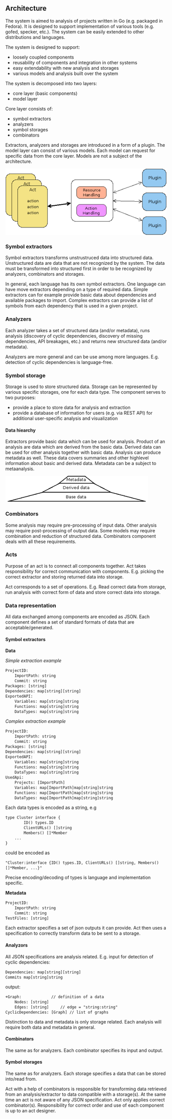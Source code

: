 ## Architecture

The system is aimed to analysis of projects written in Go (e.g. packaged in Fedora).
It is designed to support implementation of various tools (e.g. gofed, specker, etc.).
The system can be easily extended to other distributions and languages.

The system is designed to support:

* loosely coupled components
* reusability of components and integration in other systems
* easy extendability with new analysis and storages
* various models and analysis built over the system

The system is decomposed into two layers:

* core layer (basic components)
* model layer

Core layer consists of:

* symbol extractors
* analyzers
* symbol storages
* combinators

Extractors, analyzers and storages are introduced in a form of a plugin.
The model layer can consist of various models.
Each model can request for specific data from the core layer.
Models are not a subject of the architecture.

![System architecture](/fig/architecture_overview.png)

### Symbol extractors

Symbol extractors transforms unstrustruced data into structured data.
Unstructured data are data that are not recognized by the system.
The data must be transformed into structured first in order to be recognized by
analyzers, combinators and storages.

In general, each language has its own symbol extractors.
One language can have move extractors depending on a type of required data.
Simple extractors can for example provide basic data about dependencies
and available packages to import. Complex extractors can provide a list of
symbols from each dependency that is used in a given project.

### Analyzers

Each analyzer takes a set of structured data (and/or metadata),
runs analysis (discovery of cyclic dependencies, discovery of missing dependencies,
API breakages, etc.) and returns new structured data (and/or metadata).

Analyzers are more general and can be use among more languages.
E.g. detection of cyclic dependencies is language-free.

### Symbol storage

Storage is used to store structured data.
Storage can be represented by various specific storages, one for each data type.
The component serves to two purposes:

* provide a place to store data for analysis and extraction
* provide a database of information for users (e.g. via REST API) for additional user-specific analysis and visualization

#### Data hiearchy

Extractors provide basic data which can be used for analysis.
Product of an analysis are data which are derived from the basic data.
Derived data can be used for other analysis together with basic data.
Analysis can produce metadata as well.
These data covers summaries and other highlevel information about basic and derived data.
Metadata can be a subject to metaanalysis.

![Data hiearchy](/fig/metadata.png)

### Combinators

Some analysis may require pre-processing of input data.
Other analysis may require post-processing of output data.
Some models may require combination and reduction of structured data.
Combinators component deals with all these requirements.

### Acts

Purpose of an act is to connect all components together. Act takes responsibility for correct communication with components. E.g. picking the correct extractor and storing returned data into storage.

Act corresponds to a set of operations. E.g. Read correct data from storage, run analysis with correct form of data and store correct data into storage.

### Data representation

All data exchanged among components are encoded as JSON.
Each component defines a set of standard formats of data that are acceptable/generated.


#### Symbol extractors

**Data**

_Simple extraction example_
```vim
ProjectID:
	ImportPath: string
	Commit: string
Packages: [string]
Dependencies: map[string][string]
ExportedAPI:
	Variables: map[string]string
	Functions: map[string]string
	DataTypes: map[string]string
```

_Complex extraction example_
```vim
ProjectID:
	ImportPath: string
	Commit: string
Packages: [string]
Dependencies: map[string][string]
ExportedAPI:
	Variables: map[string]string
	Functions: map[string]string
	DataTypes: map[string]string
UsedApi:
	Projects: [ImportPath]
	Variables: map[ImportPath]map[string]string
	Functions: map[ImportPath]map[string]string
	DataTypes: map[ImportPath]map[string]string
```

Each data types is encoded as a string, e.g

```vim
type Cluster interface {
        ID() types.ID
        ClientURLs() []string
        Members() []*Member
	...
}

```

could be encoded as 

```vim
"Cluster:interface {ID() types.ID, ClientURLs() []string, Members() []*Member, ...}"
```

Precise encoding/decoding of types is language and implementation specific.

**Metadata**

```vim
ProjectID:
	ImportPath: string
	Commit: string
TestFiles: [string]
```

Each extractor specifies a set of json outputs it can provide.
Act then uses a specification to correctly transform data to be sent to a storage.

#### Analyzors

All JSON specifications are analysis related.
E.g. input for detection of cyclic dependencies:

```vim
Dependencies: map[string][string]
Commits map[string]string
```

output:

```vim
+Graph:				// definition of a data
	Nodes: [string]
	Edges: [string]		// edge = "string:string"
CyclicDependencies: [Graph]	// list of graphs
```

Distinction to data and metadata is only storage related.
Each analysis will require both data and metadata in general.

#### Combinators

The same as for analyzers.
Each combinator specifies its input and output.

#### Symbol storages

The same as for analyzers.
Each storage specifies a data that can be stored into/read from.

Act  with a help of combinators is responsible for transforming data
retrieved from an analysis/extractor to data compatible with a storage(s).
At the same time an act is not aware of any JSON specification.
Act only applies correct combinator(s).
Responsibility for correct order and use of each component is up to an act designer.
